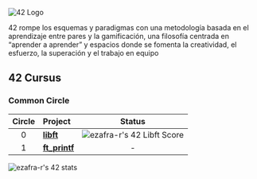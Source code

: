 ![42 Logo]()

42 rompe los esquemas y paradigmas con una metodología basada en el aprendizaje entre pares y la gamificación, una filosofía
centrada en “aprender a aprender” y espacios donde se fomenta la creatividad, el esfuerzo, la superación y el trabajo en equipo
## 42 Cursus
### Common Circle
| Circle | Project | Status |
|:---:|:---|:---:|
| 0 | [**libft**](./libft) | ![ezafra-r's 42 Libft Score](https://badge42.vercel.app/api/v2/clidn7qo5004508mork2r975c/project/3082823) |
| 1 | [**ft_printf**](./ft_printf) | - |

![ezafra-r's 42 stats](https://badge42.vercel.app/api/v2/clidn7qo5004508mork2r975c/stats?cursusId=21&coalitionId=275)
